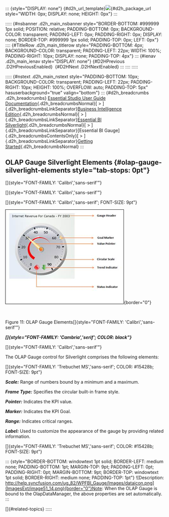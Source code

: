 ::: {style="DISPLAY: none"}
[](ms-xhelp:///?Id=d2h_url_template){#d2h_url_template}![](!package_url!){#d2h_package_url style="WIDTH: 0px; DISPLAY: none; HEIGHT: 0px"}
:::

::::: {#nsbanner .d2h_main_nsbanner style="BORDER-BOTTOM: #999999 1px solid; POSITION: relative; PADDING-BOTTOM: 0px; BACKGROUND-COLOR: transparent; PADDING-LEFT: 0px; PADDING-RIGHT: 0px; DISPLAY: none; BORDER-TOP: #999999 1px solid; PADDING-TOP: 0px; LEFT: 0px"}
:::: {#TitleRow .d2h_main_titlerow style="PADDING-BOTTOM: 4px; BACKGROUND-COLOR: transparent; PADDING-LEFT: 22px; WIDTH: 100%; PADDING-RIGHT: 10px; DISPLAY: none; PADDING-TOP: 4px"}
::: {#ienav .d2h_main_ienav style="DISPLAY: none"}
[](ms-xhelp:///?Id=0f88cced-760d-4000-84b6-81c77fc6c91f){#D2HPrevious .D2HPreviousEnabled}  [](ms-xhelp:///?Id=4843d604-366c-4124-af76-dd1a5fce0dab){#D2HNext .D2HNextEnabled}
:::
::::
:::::

::::: {#nstext .d2h_main_nstext style="PADDING-BOTTOM: 10px; BACKGROUND-COLOR: transparent; PADDING-LEFT: 22px; PADDING-RIGHT: 10px; HEIGHT: 100%; OVERFLOW: auto; PADDING-TOP: 5px" hasuserbackground="true" valign="bottom"}
::: {#d2h_breadcrumbs .d2h_breadcrumbs}
[Essential Studio User Guide Documentation](ms-xhelp:///?Id=12457748-09e3-4d74-a240-8e049cedf030){.d2h_breadcrumbsNormal}[ \> ]{.d2h_breadcrumbsLinkSeparator}[Business Intelligence Edition](ms-xhelp:///?Id=fdf33dd8-62b2-47b9-ad7b-fc50e590bca5){.d2h_breadcrumbsNormal}[ \> ]{.d2h_breadcrumbsLinkSeparator}[Essential BI Silverlight](ms-xhelp:///?Id=c006b39c-6aa2-4637-b7de-3e7b6cb3f9f9){.d2h_breadcrumbsNormal}[ \> ]{.d2h_breadcrumbsLinkSeparator}[Essential BI Gauge]{.d2h_breadcrumbsContentsOnly}[ \> ]{.d2h_breadcrumbsLinkSeparator}[Getting Started](ms-xhelp:///?Id=21ce653d-8ba2-404a-bc18-75249560b01a){.d2h_breadcrumbsNormal}
:::

## OLAP Gauge Silverlight Elements {#olap-gauge-silverlight-elements style="tab-stops: 0pt"}

[]{style="FONT-FAMILY: 'Calibri','sans-serif'"} 

[]{style="FONT-FAMILY: 'Calibri','sans-serif'"} 

[]{style="FONT-FAMILY: 'Calibri','sans-serif'; FONT-SIZE: 9pt"} 

![](ImagesExt/image51_13.jpg){border="0"}

 

Figure 11: OLAP Gauge Elements[]{style="FONT-FAMILY: 'Calibri','sans-serif'"}

***[]{style="FONT-FAMILY: 'Cambria','serif'; COLOR: black"}*** 

[]{style="FONT-FAMILY: 'Calibri','sans-serif'"} 

The OLAP Gauge control for Silverlight comprises the following elements:

[]{style="FONT-FAMILY: 'Trebuchet MS','sans-serif'; COLOR: #15428b; FONT-SIZE: 9pt"} 

***Scale:*** Range of numbers bound by a minimum and a maximum.

***Frame Type:*** Specifies the circular built-in frame style.

***Pointer:*** Indicates the KPI value.

***Marker:*** Indicates the KPI Goal.

***Range:*** Indicates critical ranges.

***Label:*** Used to customize the appearance of the gauge by providing related information.

[]{style="FONT-FAMILY: 'Trebuchet MS','sans-serif'; COLOR: #15428b; FONT-SIZE: 9pt"} 

::: {style="BORDER-BOTTOM: windowtext 1pt solid; BORDER-LEFT: medium none; PADDING-BOTTOM: 1pt; MARGIN-TOP: 9pt; PADDING-LEFT: 0pt; PADDING-RIGHT: 0pt; MARGIN-BOTTOM: 9pt; BORDER-TOP: windowtext 1pt solid; BORDER-RIGHT: medium none; PADDING-TOP: 1pt"}
![Description: http://help.syncfusion.com/ug_82/WPFBI_Gauge/Images/dataicon.png](ImagesExt/image51_14.png){border="0"}Note: When the OLAP Gauge is bound to the OlapDataManager, the above properties are set automatically.
:::

[]{#related-topics}
:::::
